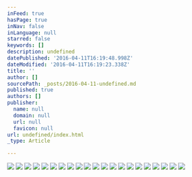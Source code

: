 ```yaml
---
inFeed: true
hasPage: true
inNav: false
inLanguage: null
starred: false
keywords: []
description: undefined
datePublished: '2016-04-11T16:19:48.998Z'
dateModified: '2016-04-11T16:19:23.338Z'
title: ''
author: []
sourcePath: _posts/2016-04-11-undefined.md
published: true
authors: []
publisher:
  name: null
  domain: null
  url: null
  favicon: null
url: undefined/index.html
_type: Article

---
```

![](https://the-grid-user-content.s3-us-west-2.amazonaws.com/1248dedb-9bc9-4e6d-aeb1-e145ff02111d.jpg)
![](https://the-grid-user-content.s3-us-west-2.amazonaws.com/127d56c8-2a1c-4c2a-a494-07f018b7d214.jpg)
![](https://the-grid-user-content.s3-us-west-2.amazonaws.com/e1dbb8b6-11bc-4912-b703-547a58426db0.jpg)
![](https://the-grid-user-content.s3-us-west-2.amazonaws.com/e045c16a-1102-4241-8fdc-56cf69b8d883.jpg)
![](https://the-grid-user-content.s3-us-west-2.amazonaws.com/c545add7-8893-4683-8953-b9ec2405df02.jpg)
![](https://the-grid-user-content.s3-us-west-2.amazonaws.com/20715d1a-4c47-400f-87cc-87213591277b.jpg)
![](https://the-grid-user-content.s3-us-west-2.amazonaws.com/6c78be66-1d42-45ea-843b-d9e03de7184a.jpg)
![](https://the-grid-user-content.s3-us-west-2.amazonaws.com/859c5e63-4995-48e1-b8c4-6541b85746f3.jpg)
![](https://the-grid-user-content.s3-us-west-2.amazonaws.com/8f1c8243-534f-4374-b40e-599d8361f005.jpg)
![](https://the-grid-user-content.s3-us-west-2.amazonaws.com/8084da97-7896-4506-bc42-845f001a26f8.jpg)
![](https://the-grid-user-content.s3-us-west-2.amazonaws.com/39171620-6e92-4305-85d8-45213f193020.jpg)
![](https://the-grid-user-content.s3-us-west-2.amazonaws.com/bcc8f243-eefc-45a5-8232-cbe886c14c3d.jpg)
![](https://the-grid-user-content.s3-us-west-2.amazonaws.com/3dba08ff-ea1c-4d2b-86f0-e65657221b73.jpg)
![](https://the-grid-user-content.s3-us-west-2.amazonaws.com/caffe25b-4206-46b5-b56f-c07ee26a3a3b.jpg)
![](https://the-grid-user-content.s3-us-west-2.amazonaws.com/a598427f-dc89-44b3-b735-f412e01e9451.jpg)
![](https://the-grid-user-content.s3-us-west-2.amazonaws.com/640f822b-1fdf-49ad-82ac-b5c34cfa13a3.jpg)
![](https://the-grid-user-content.s3-us-west-2.amazonaws.com/0539a27e-b042-499d-a205-5038f7c426a3.jpg)
![](https://the-grid-user-content.s3-us-west-2.amazonaws.com/68f42b9f-fc1e-480c-af40-74fa5fcb448c.jpg)
![](https://the-grid-user-content.s3-us-west-2.amazonaws.com/c9265ae8-0d2a-40e5-a12f-cf7a8aeec919.jpg)
![](https://the-grid-user-content.s3-us-west-2.amazonaws.com/a4773282-2bfa-43f0-9653-1c0c16f9109b.jpg)
![](https://the-grid-user-content.s3-us-west-2.amazonaws.com/0f5d93e6-defd-4cfa-a46d-1b08f6d1f0ba.jpg)